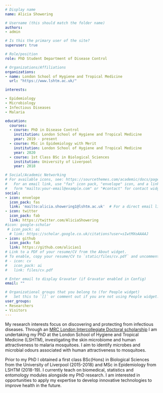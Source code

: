 ```yaml
---
# Display name
name: Alicia Showering 

# Username (this should match the folder name)
authors:
- admin

# Is this the primary user of the site?
superuser: true

# Role/position
role: PhD Student Department of Disease Control

# Organizations/Affiliations
organizations:
- name: London School of Hygiene and Tropical Medicine
  url: "https://www.lshtm.ac.uk/"

interests:

- Epidemiology
- Microbiology
- Infectious Diseases
- Malaria

education:
  courses:
  - course: PhD in Disease Control
    institution: London School of Hygiene and Tropical Medicine
    year: 2019 - present
  - course: MSc in Epidemiology with Merit
    institution: London School of Hygiene and Tropical Medicine
    year: 2020
  - course: 1st Class BSc in Biological Sciences
    institution: University of Liverpool
    year: 2018

# Social/Academic Networking
# For available icons, see: https://sourcethemes.com/academic/docs/page-builder/#icons
#   For an email link, use "fas" icon pack, "envelope" icon, and a link in the
#   form "mailto:your-email@example.com" or "#contact" for contact widget.
social:
- icon: envelope
  icon_pack: fas
  link: 'mailto:alicia.showering1@lshtm.ac.uk'  # For a direct email link, use "mailto:test@example.org".
- icon: twitter
  icon_pack: fab
  link: https://twitter.com/AliciaShowering
#icon: google-scholar
 # icon_pack: ai
  # link: https://scholar.google.co.uk/citations?user=sIwtMXoAAAAJ
- icon: github
  icon_pack: fab
  link: https://github.com/alicias1
# Link to a PDF of your resume/CV from the About widget.
# To enable, copy your resume/CV to `static/files/cv.pdf` and uncomment the lines below.
# - icon: cv
#   icon_pack: ai
#   link: files/cv.pdf 

# Enter email to display Gravatar (if Gravatar enabled in Config)
email: ""

# Organizational groups that you belong to (for People widget)
#   Set this to `[]` or comment out if you are not using People widget.
user_groups:
- Researchers
- Visitors
---
```

My research interests focus on discovering and protecting from infectious diseases. Through an [MRC London Intercollegiate Doctoral scholarship](https://mrc-lid.lshtm.ac.uk) I am undertaking my PhD at the London School of Hygiene and Tropical Medicine (LSHTM), investigating the skin microbiome and human attractiveness to malaria mosquitoes. I aim to identify microbes and microbial odours associated with human attractiveness to mosquitoes. 

Prior to my PhD I obtained a first class BSc(Hons) in Biological Sciences from the University of Liverpool (2015-2018) and MSc in Epidemiology from LSHTM (2018-19). I currently teach on biomedical, statistics and entomology modules alongside my PhD research. I am interested in opportunities to apply my expertise to develop innovative technologies to improve health in the future.
